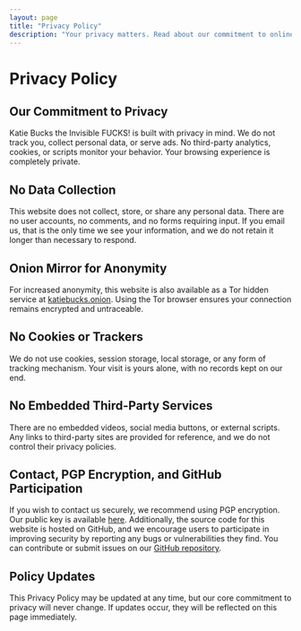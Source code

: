 ```yaml
---
layout: page
title: "Privacy Policy"
description: "Your privacy matters. Read about our commitment to online anonymity and security."
---
```


# Privacy Policy

## Our Commitment to Privacy
Katie Bucks the Invisible FUCKS! is built with privacy in mind. We do not track you, collect personal data, or serve ads. No third-party analytics, cookies, or scripts monitor your behavior. Your browsing experience is completely private.

## No Data Collection
This website does not collect, store, or share any personal data. There are no user accounts, no comments, and no forms requiring input. If you email us, that is the only time we see your information, and we do not retain it longer than necessary to respond.

## Onion Mirror for Anonymity
For increased anonymity, this website is also available as a Tor hidden service at [katiebucks.onion](http://katiebucks.onion). Using the Tor browser ensures your connection remains encrypted and untraceable.

## No Cookies or Trackers
We do not use cookies, session storage, local storage, or any form of tracking mechanism. Your visit is yours alone, with no records kept on our end.

## No Embedded Third-Party Services
There are no embedded videos, social media buttons, or external scripts. Any links to third-party sites are provided for reference, and we do not control their privacy policies.

## Contact, PGP Encryption, and GitHub Participation
If you wish to contact us securely, we recommend using PGP encryption. Our public key is available [here](/PGP.html). Additionally, the source code for this website is hosted on GitHub, and we encourage users to participate in improving security by reporting any bugs or vulnerabilities they find. You can contribute or submit issues on our [GitHub repository](https://github.com/katiebucks).

## Policy Updates
This Privacy Policy may be updated at any time, but our core commitment to privacy will never change. If updates occur, they will be reflected on this page immediately.
